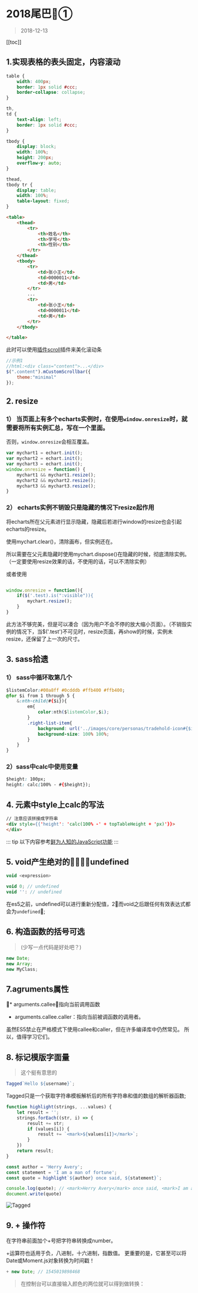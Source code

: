 # 2018尾巴①

>2018-12-13
<tag-part tagName="html"/><tag-part tagName="css"/>

[[toc]]

##  1.实现表格的表头固定，内容滚动

```css
table {
    width: 400px;
    border: 1px solid #ccc;
    border-collapse: collapse;
}

th,
td {
    text-align: left;
    border: 1px solid #ccc;
}

tbody {
    display: block;
    width: 100%;
    height: 200px;
    overflow-y: auto;
}

thead,
tbody tr {
    display: table;
    width: 100%;
    table-layout: fixed;
}
```

```html
<table>
    <thead>
        <tr>
            <th>姓名</th>
            <th>学号</th>
            <th>性别</th>
        </tr>
    </thead>
    <tbody>
        <tr>
            <td>张小王</td>
            <td>0000011</td>
            <td>男</td>
        </tr>
        ...
        <tr>
            <td>张小王</td>
            <td>0000011</td>
            <td>男</td>
        </tr>
    </tbody>

</table>
```
此时可以使用[插件scroll](http://manos.malihu.gr/jquery-custom-content-scroller/)插件来美化滚动条

```javascript
//示例1
//html:<div class="content">...</div>
$(".content").mCustomScrollbar({
    theme:"minimal"
});
```

## 2. resize
### 1） 当页面上有多个echarts实例时，在使用`window.onresize`时，就需要将所有实例汇总，写在一个里面。
否则，`window.onresize`会相互覆盖。

```js
var mychart1 = echart.init();
var mychart2 = echart.init();
var mychart3 = echart.init();
window.onresize = function() {
	mychart1 && mychart1.resize();
    mychart2 && mychart2.resize();
    mychart3 && mychart3.resize();
}

```
### 2） echarts实例不销毁只是隐藏的情况下resize起作用

将echarts所在父元素进行显示隐藏，隐藏后若进行window的resize也会引起echarts的resize。

使用mychart.clear()，清除画布，但实例还在。

所以需要在父元素隐藏时使用mychart.dispose()在隐藏的时候，彻底清除实例。（一定要使用resize效果的话，不使用的话，可以不清除实例）

或者使用
```js

window.onresize = function(){
	if($('.test).is(":visible")){
    	mychart.resize();
    }
}

```
此方法不够完美，但是可以凑合（因为用户不会不停的放大缩小页面）。（不销毁实例的情况下，当$('.test')不可见时，resize页面，再show的时候，实例未resize，还保留了上一次的尺寸。

## 3. sass拾遗
### 1） sass中循环取第几个

```css
$listemColor:#00a8ff #0cdddb #ffb400 #ffb400;
@for $i from 1 through 5 { 
    &:nth-child(#{$i}){
        em{
            color:nth($listemColor,$i);
        }
        .right-list-item{ 
            background: url('../images/core/personas/tradehold-icon#{$i}.png') no-repeat 100% 100%;
            background-size: 100% 100%;
        } 
    } 
}
```
### 2）sass中calc中使用变量

```css
$height: 100px;
height: calc(100% - #{$height});
```

## 4. 元素中style上calc的写法

```html
// 注意应该拼接成字符串
<div style={{'height': 'calc(100% -' + topTableHeight + 'px)'}}>
</div>
```

::: tip
以下内容参考[鲜为人知的JavaScript功能](https://juejin.im/post/5c149d23f265da615a41b61d)
:::
## 5. void产生绝对的undefined

```js
void <expression>

void 0; // undefined
void '': // undefined
```

在es5之前，undefined可以进行重新分配值，2⃣️而void之后跟任何有效表达式都会为`undefined`;

## 6. 构造函数的括号可选

> (少写一点代码是好处吧？)

```js
new Date;
new Array;
new MyClass;
```

## 7.agruments属性

* arguments.callee：指向当前调用函数
* arguments.callee.caller：指向当前被调函数的调用者。

虽然ES5禁止在严格模式下使用callee和caller，但在许多编译库中仍然常见。 所以，值得学习它们。

## 8. 标记模版字面量
> 这个挺有意思的

```js
Tagged`Hello ${username}`;
```
Tagged只是一个获取字符串模板解析后的所有字符串和值的数组的解析器函数;

```js
function highlight(strings, ...values) {
    let result = '';
    strings.forEach((str, i) => {
        result += str;
        if (values[i]) {
            result += `<mark>${values[i]}</mark>`;
        }
    })
    return result;
}

const author = 'Herry Avery';
const statement = 'I am a man of fortune';
const quote = highlight`${author} once said, ${statement}`;

console.log(quote); // <mark>Herry Avery</mark> once said, <mark>I am a man of fortune</mark>
document.write(quote)
```

![Tagged](../images/taggedTemplate.png)

## 9. + 操作符

在字符串前面加个+号把字符串转换成number。

+运算符也适用于负，八进制，十六进制，指数值。 更重要的是，它甚至可以将Date或Moment.js对象转换为时间戳！

```js
+ new Date; // 1545019898468
```

> 在控制台可以直接输入颜色的两位就可以得到做转换：
> #